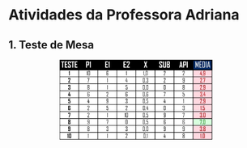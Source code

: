 # Atividades da Professora Adriana
## **1. Teste de Mesa**
<div align="center">
  <img src="atividade1/medias.jpg" width="60%">
</div>
